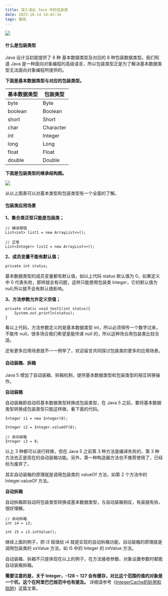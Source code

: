 ```yaml
---
title: 深入浅出 Java 中的包装类
date: 2025-10-14 14:42:34
tags: 基础
---
```


![](http://img.javastack.cn/18-6-5/61544442.jpg)

#### 什么是包装类型

Java 设计当初就提供了 8 种 基本数据类型及对应的 8 种包装数据类型。我们知道 Java 是一种面向对象编程的高级语言，所以包装类型正是为了解决基本数据类型无法面向对象编程所提供的。

**下面是基本数据类型与对应的包装类型。**

基本数据类型 | 包装类型
---|---
byte | Byte
boolean | Boolean
short | Short
char | Character
int | Integer
long | Long
float | Float
double | Double

**下面是包装类型的继承结构图。**

![](http://img.javastack.cn/18-6-5/80489463.jpg)

从以上图表可以对基本类型和包装类型有一个全面的了解。

#### 包装类应用场景

**1、集合类泛型只能是包装类；**

```
// 编译报错
List<int> list1 = new ArrayList<>();

// 正常
List<Integer> list2 = new ArrayList<>();
```

**2、成员变量不能有默认值；**

```
private int status;
```

基本数据类型的成员变量都有默认值，如以上代码 status 默认值为 0，如果定义中 0 代表失败，那样就会有问题，这样只能使用包装类 Integer，它的默认值为 null,所以就不会有默认值影响。

**3、方法参数允许定义空值；**

```
private static void test1(int status){
	System.out.println(status);
}
```

看以上代码，方法参数定义的是基本数据类型 int，所以必须得传一个数字过来，不能传 null，很多场合我们希望是能传递 null 的，所以这种场合用包装类比较合适。

还有更多应用场景就不一一例举了，欢迎留言共同探讨包装类的更多的应用场景。

#### 自动装箱、拆箱

Java 5 增加了自动装箱、拆箱机制，提供基本数据类型和包装类型的相互转换操作。


**自动装箱**

自动装箱即自动将基本数据类型转换成包装类型，在 Java 5 之前，要将基本数据类型转换成包装类型只能这样做，看下面的代码。

```
Integer i1 = new Integer(8);

Integer i2 = Integer.valueOf(8);

// 自动装箱
Integer i3 = 8;
```

以上 3 种都可以进行转换，但在 Java 5 之前第 3 种方法是编译失败的，第 3 种方法也正是现在的自动装箱功能。另外，第一种构造器方法也不推荐使用了，已经标为废弃了。

其实自动装箱的原理就是调用包装类的 valueOf 方法，如第 2 个方法中的 Integer.valueOf 方法。

**自动拆箱**

自动拆箱即自动将包装类型转换成基本数据类型，与自动装箱相反，有装就有拆，很好理解。

```
// 自动拆箱
int i4 = i3;

int i5 = i3.intValue();
```

继续上面的例子，把 i3 赋值给 i4 就是实现的自动拆箱功能，自动装箱的原理就是调用包装类的 xxValue 方法，如 i5 中的 Integer 的 intValue 方法。

自动装箱、拆箱不只是体现在以上的例子，在方法接收参数、对象设置参数时都能自动装箱拆箱。

**需要注意的是，关于 Integer，-128 ~ 127 会有缓存，对比这个范围的值的对象是一个坑，这个在阿里巴巴规范中也有提及。** 详细请参考《[IntegerCache的妙用和陷阱](https://mp.weixin.qq.com/s/PnVkrMzYeOiepPKjl4MKVA)》这篇文章。

